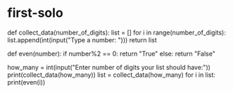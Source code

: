 # first-solo

def collect_data(number_of_digits):
    list = []
    for i in range(number_of_digits):
        list.append(int(input("Type a number: ")))
    return list

def even(number):
    if number%2 == 0:
        return "True"
    else:
        return "False"

how_many = int(input("Enter number of digits your list should have:"))
print(collect_data(how_many))
list = collect_data(how_many)
for i in list:
    print(even(i))
